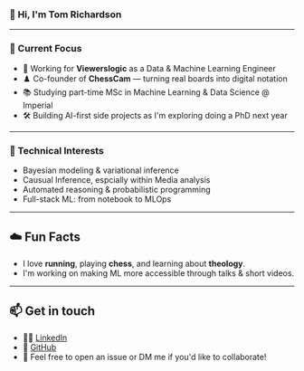 ### 👋 Hi, I'm Tom Richardson
---
### 🚀 Current Focus
- 🤖 Working for **Viewerslogic** as a Data & Machine Learning Engineer
- ♟️ Co-founder of **ChessCam** — turning real boards into digital notation
- 📚 Studying part-time MSc in Machine Learning & Data Science @ Imperial
- 🛠️ Building AI-first side projects as I'm exploring doing a PhD next year
---
### 🧠 Technical Interests
- Bayesian modeling & variational inference
- Causual Inference, espcially within Media analysis
- Automated reasoning & probabilistic programming
- Full-stack ML: from notebook to MLOps
---
## ☁️ Fun Facts
- I love **running**, playing **chess**, and learning about **theology**.
- I'm working on making ML more accessible through talks & short videos.
---
## 📫 Get in touch
- 🧑‍💼 [LinkedIn](https://www.linkedin.com/in/tom-richardson2/)
- 🧪 [GitHub](https://github.com/tdr24008)
- 📨 Feel free to open an issue or DM me if you'd like to collaborate!

